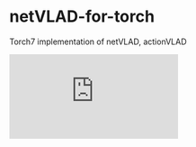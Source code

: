 # netVLAD-for-torch
Torch7 implementation of netVLAD, actionVLAD

![image](https://github.com/shamangary/netVLAD-for-torch/blob/master/netVLAD.pdf)
